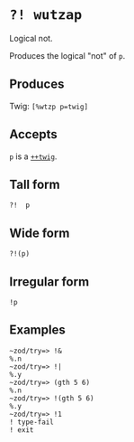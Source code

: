 `?! wutzap`
====

Logical not.

Produces the logical "not" of `p`.

Produces
--------

Twig: `[%wtzp p=twig]`

Accepts
-------

`p` is a [`++twig`]().

Tall form
---------

    ?!  p

Wide form
---------

    ?!(p)

Irregular form
--------------

    !p

Examples
--------

    ~zod/try=> !&
    %.n
    ~zod/try=> !|
    %.y
    ~zod/try=> (gth 5 6)
    %.n
    ~zod/try=> !(gth 5 6)
    %.y
    ~zod/try=> !1
    ! type-fail
    ! exit
